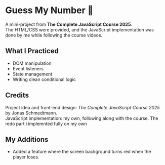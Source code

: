 # Guess My Number 🎯

A mini-project from **The Complete JavaScript Course 2025**.  
The HTML/CSS were provided, and the JavaScript implementation was done by me while following the course videos.  

## What I Practiced
- DOM manipulation
- Event listeners
- State management
- Writing clean conditional logic
  

## Credits
Project idea and front-end design: *The Complete JavaScript Course 2025* by Jonas Schmedtmann.  
JavaScript implementation: my own, following along with the course.
The redo part i implemnted fully on my own
## My Additions
- Added a feature where the screen background turns red when the player loses.
